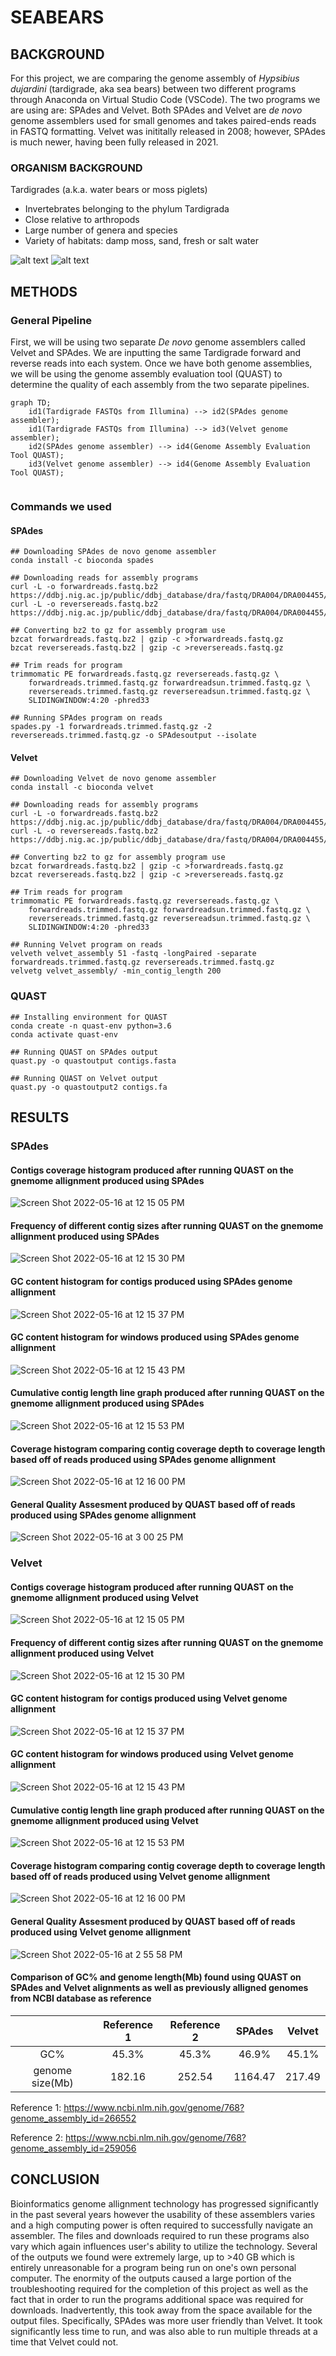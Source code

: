 # SEABEARS


## BACKGROUND
For this project, we are comparing the genome assembly of _Hypsibius dujardini_ (tardigrade, aka sea bears) between two different programs through Anaconda on Virtual Studio Code (VSCode). The two programs we are using are: SPAdes and Velvet. Both SPAdes and Velvet are _de novo_ genome assemblers used for small genomes and takes paired-ends reads in FASTQ formatting. Velvet was inititally released in 2008; however, SPAdes is much newer, having been fully released in 2021. 

### ORGANISM BACKGROUND
Tardigrades (a.k.a. water bears or moss piglets)
- Invertebrates belonging to the phylum Tardigrada
- Close relative to arthropods
- Large number of genera and species
- Variety of habitats: damp moss, sand, fresh or salt water


![alt text](https://i.natgeofe.com/n/7d80b867-3977-4f36-8d33-b64ad03431d9/01-tardigrades-sciencesource_ss2437867.jpg)
![alt text](https://static.wikia.nocookie.net/non-aliencreatures/images/1/12/SeaBear.png/revision/latest?cb=20140923150713)


## METHODS
### General Pipeline
First, we will be using two separate _De novo_ genome assemblers called Velvet and SPAdes. We are inputting the same Tardigrade forward and reverse reads into each system. Once we have both genome assemblies, we will be using the genome assembly evaluation tool (QUAST) to determine the quality of each assembly from the two separate pipelines.  

```mermaid
graph TD;
    id1(Tardigrade FASTQs from Illumina) --> id2(SPAdes genome assembler);
    id1(Tardigrade FASTQs from Illumina) --> id3(Velvet genome assembler);
    id2(SPAdes genome assembler) --> id4(Genome Assembly Evaluation Tool QUAST);
    id3(Velvet genome assembler) --> id4(Genome Assembly Evaluation Tool QUAST);
    
```
### Commands we used

#### SPAdes
```
## Downloading SPAdes de novo genome assembler
conda install -c bioconda spades

## Downloading reads for assembly programs
curl -L -o forwardreads.fastq.bz2 https://ddbj.nig.ac.jp/public/ddbj_database/dra/fastq/DRA004/DRA004455/DRX049724/DRR055040_1.fastq.bz2
curl -L -o reversereads.fastq.bz2 https://ddbj.nig.ac.jp/public/ddbj_database/dra/fastq/DRA004/DRA004455/DRX049724/DRR055040_2.fastq.bz2

## Converting bz2 to gz for assembly program use
bzcat forwardreads.fastq.bz2 | gzip -c >forwardreads.fastq.gz
bzcat reversereads.fastq.bz2 | gzip -c >reversereads.fastq.gz

## Trim reads for program
trimmomatic PE forwardreads.fastq.gz reversereads.fastq.gz \
    forwardreads.trimmed.fastq.gz forwardreadsun.trimmed.fastq.gz \
    reversereads.trimmed.fastq.gz reversereadsun.trimmed.fastq.gz \
    SLIDINGWINDOW:4:20 -phred33
    
## Running SPAdes program on reads
spades.py -1 forwardreads.trimmed.fastq.gz -2 reversereads.trimmed.fastq.gz -o SPAdesoutput --isolate

```
#### Velvet
```
## Downloading Velvet de novo genome assembler
conda install -c bioconda velvet

## Downloading reads for assembly programs
curl -L -o forwardreads.fastq.bz2 https://ddbj.nig.ac.jp/public/ddbj_database/dra/fastq/DRA004/DRA004455/DRX049724/DRR055040_1.fastq.bz2
curl -L -o reversereads.fastq.bz2 https://ddbj.nig.ac.jp/public/ddbj_database/dra/fastq/DRA004/DRA004455/DRX049724/DRR055040_2.fastq.bz2

## Converting bz2 to gz for assembly program use
bzcat forwardreads.fastq.bz2 | gzip -c >forwardreads.fastq.gz
bzcat reversereads.fastq.bz2 | gzip -c >reversereads.fastq.gz

## Trim reads for program
trimmomatic PE forwardreads.fastq.gz reversereads.fastq.gz \
    forwardreads.trimmed.fastq.gz forwardreadsun.trimmed.fastq.gz \
    reversereads.trimmed.fastq.gz reversereadsun.trimmed.fastq.gz \
    SLIDINGWINDOW:4:20 -phred33
    
## Running Velvet program on reads
velveth velvet_assembly 51 -fastq -longPaired -separate forwardreads.trimmed.fastq.gz reversereads.trimmed.fastq.gz
velvetg velvet_assembly/ -min_contig_length 200

```

### QUAST
```
## Installing environment for QUAST
conda create -n quast-env python=3.6
conda activate quast-env

## Running QUAST on SPAdes output
quast.py -o quastoutput contigs.fasta

## Running QUAST on Velvet output
quast.py -o quastoutput2 contigs.fa
```

## RESULTS
### SPAdes
#### Contigs coverage histogram produced after running QUAST on the gnemome allignment produced using SPAdes
![Screen Shot 2022-05-16 at 12 15 05 PM](https://user-images.githubusercontent.com/103778088/168637962-8166970a-97db-44b4-8035-37359151517f.png)

#### Frequency of different contig sizes after running QUAST on the gnemome allignment produced using SPAdes
![Screen Shot 2022-05-16 at 12 15 30 PM](https://user-images.githubusercontent.com/103778088/168637964-932091fe-4b93-4b39-a1aa-684dd4d7a98d.png)

#### GC content histogram for contigs produced using SPAdes genome allignment
![Screen Shot 2022-05-16 at 12 15 37 PM](https://user-images.githubusercontent.com/103778088/168637966-8f12e969-602e-423d-991b-f4de1acef980.png)

#### GC content histogram for windows produced using SPAdes genome allignment
![Screen Shot 2022-05-16 at 12 15 43 PM](https://user-images.githubusercontent.com/103778088/168637967-a38b535a-1d6b-4ebc-8102-ae113146a07f.png)

#### Cumulative contig length line graph produced after running QUAST on the gnemome allignment produced using SPAdes
![Screen Shot 2022-05-16 at 12 15 53 PM](https://user-images.githubusercontent.com/103778088/168637968-8863790a-28d0-463d-859d-adb3f4085cd4.png)

#### Coverage histogram comparing contig coverage depth to coverage length based off of reads produced using SPAdes genome allignment
![Screen Shot 2022-05-16 at 12 16 00 PM](https://user-images.githubusercontent.com/103778088/168637970-c67ca16f-1090-4c96-ba91-56667be51e69.png)

#### General Quality Assesment produced by QUAST based off of reads produced using SPAdes genome allignment
![Screen Shot 2022-05-16 at 3 00 25 PM](https://user-images.githubusercontent.com/103778088/168663474-dde09df1-5d9a-4b98-bc9d-42f52541b653.png)

### Velvet

#### Contigs coverage histogram produced after running QUAST on the gnemome allignment produced using Velvet
![Screen Shot 2022-05-16 at 12 15 05 PM](https://user-images.githubusercontent.com/103778088/168662167-b270e0db-0dfc-47ee-a52f-84fc90c0ec6f.png)

#### Frequency of different contig sizes after running QUAST on the gnemome allignment produced using Velvet
![Screen Shot 2022-05-16 at 12 15 30 PM](https://user-images.githubusercontent.com/103778088/168662165-26514a8b-32f5-4732-b1c4-de88269dac6d.png)

#### GC content histogram for contigs produced using Velvet genome allignment
![Screen Shot 2022-05-16 at 12 15 37 PM](https://user-images.githubusercontent.com/103778088/168662164-bd484a06-8733-4c65-9d38-7d9ddfc5a05b.png)

#### GC content histogram for windows produced using Velvet genome allignment
![Screen Shot 2022-05-16 at 12 15 43 PM](https://user-images.githubusercontent.com/103778088/168662161-38f50146-f491-49e0-b501-ebf74e91edb4.png)

#### Cumulative contig length line graph produced after running QUAST on the gnemome allignment produced using Velvet
![Screen Shot 2022-05-16 at 12 15 53 PM](https://user-images.githubusercontent.com/103778088/168662159-9cb28561-db7d-437a-a408-61a02c7dfc60.png)

#### Coverage histogram comparing contig coverage depth to coverage length based off of reads produced using Velvet genome allignment
![Screen Shot 2022-05-16 at 12 16 00 PM](https://user-images.githubusercontent.com/103778088/168662158-4090ac6a-72ad-4c41-ae8c-8902b2f86b69.png)

#### General Quality Assesment produced by QUAST based off of reads produced using Velvet genome allignment
![Screen Shot 2022-05-16 at 2 55 58 PM](https://user-images.githubusercontent.com/103778088/168663016-d0da52c2-33af-4cde-8016-2f496b722a82.png)

#### Comparison of GC% and genome length(Mb) found using QUAST on SPAdes and Velvet alignments as well as previously alligned genomes from NCBI database as reference

|      | Reference 1  |  Reference 2  | SPAdes |  Velvet |
| :---: | :---: | :---: | :---: | :---: |
| GC% | 45.3%  | 45.3%  | 46.9% | 45.1%  | 45.7%  |
| genome size(Mb) | 182.16  | 252.54 |  1164.47 | 217.49  | 

Reference 1:
https://www.ncbi.nlm.nih.gov/genome/768?genome_assembly_id=266552

Reference 2:
https://www.ncbi.nlm.nih.gov/genome/768?genome_assembly_id=259056

## CONCLUSION
Bioinformatics genome allignment technology has progressed significantly in the past several years however the usability of these assemblers varies and a high computing power is often required to successfully navigate an assembler. The files and downloads required to run these programs also vary which again influences user's ability to utilize the technology. Several of the outputs we found were extremely large, up to >40 GB which is entirely unreasonable for a program being run on one's own personal computer. The enormity of the outputs caused a large portion of the troubleshooting required for the completion of this project as well as the fact that in order to run the programs additional space was required for downloads. Inadvertently, this took away from the space available for the output files.
Specifically, SPAdes was more user friendly than Velvet. It took significantly less time to run, and was also able to run multiple threads at a time that Velvet could not. 
